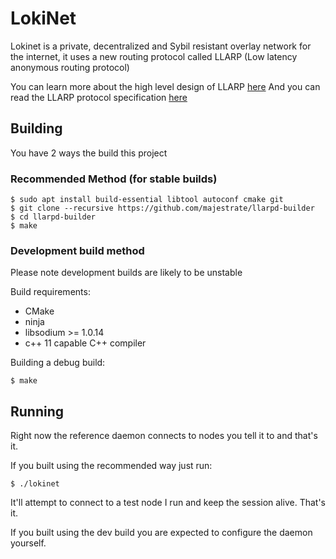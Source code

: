 # LokiNet

Lokinet is a private, decentralized and Sybil resistant overlay network for the internet, it uses a new routing protocol called LLARP (Low latency anonymous routing protocol)

You can learn more about the high level design of LLARP [here](doc/high-level.txt)
And you can read the LLARP protocol specification [here](doc/proto_v0.txt)

## Building

You have 2 ways the build this project

### Recommended Method (for stable builds)

    $ sudo apt install build-essential libtool autoconf cmake git
    $ git clone --recursive https://github.com/majestrate/llarpd-builder
    $ cd llarpd-builder
    $ make 

### Development build method

Please note development builds are likely to be unstable 

Build requirements:

* CMake
* ninja
* libsodium >= 1.0.14 
* c++ 11 capable C++ compiler


Building a debug build:

    $ make


## Running

Right now the reference daemon connects to nodes you tell it to and that's it.

If you built using the recommended way just run:

    $ ./lokinet

It'll attempt to connect to a test node I run and keep the session alive.
That's it.

If you built using the dev build you are expected to configure the daemon yourself.
